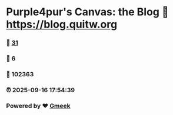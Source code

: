 # Purple4pur's Canvas: the Blog :link: https://blog.quitw.org 
### :page_facing_up: [31](https://blog.quitw.org/tag.html) 
### :speech_balloon: 6 
### :hibiscus: 102363 
### :alarm_clock: 2025-09-16 17:54:39 
### Powered by :heart: [Gmeek](https://github.com/Meekdai/Gmeek)
